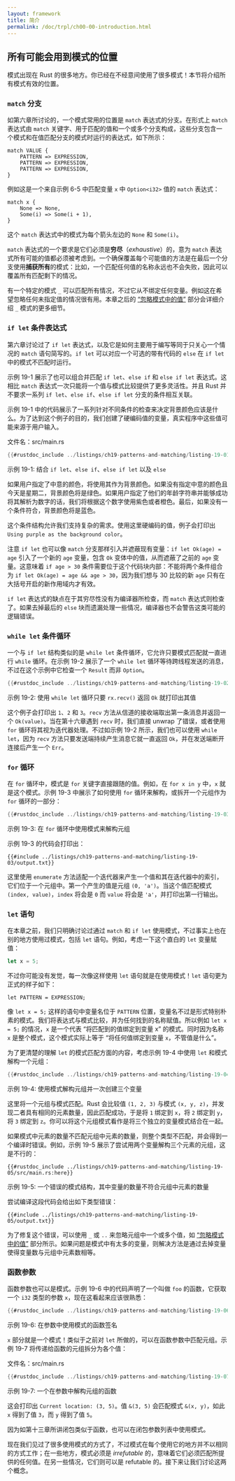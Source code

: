 ```yaml
---
layout: framework
title: 简介
permalink: /doc/trpl/ch00-00-introduction.html
---
```

## 所有可能会用到模式的位置

<!-- https://github.com/rust-lang/book/blob/main/src/ch19-01-all-the-places-for-patterns.md -->
<!-- commit 56ec353290429e6547109e88afea4de027b0f1a9 -->

模式出现在 Rust 的很多地方。你已经在不经意间使用了很多模式！本节将介绍所有模式有效的位置。

### `match` 分支

如第六章所讨论的，一个模式常用的位置是 `match` 表达式的分支。在形式上 `match` 表达式由 `match` 关键字、用于匹配的值和一个或多个分支构成，这些分支包含一个模式和在值匹配分支的模式时运行的表达式，如下所示：

```text
match VALUE {
    PATTERN => EXPRESSION,
    PATTERN => EXPRESSION,
    PATTERN => EXPRESSION,
}
```

例如这是一个来自示例 6-5 中匹配变量 `x` 中 `Option<i32>` 值的 `match` 表达式：

```rust,ignore
match x {
    None => None,
    Some(i) => Some(i + 1),
}
```

这个 `match` 表达式中的模式为每个箭头左边的 `None` 和 `Some(i)`。

`match` 表达式的一个要求是它们必须是**穷尽**（*exhaustive*）的，意为 `match` 表达式所有可能的值都必须被考虑到。一个确保覆盖每个可能值的方法是在最后一个分支使用**捕获所有**的模式：比如，一个匹配任何值的名称永远也不会失败，因此可以覆盖所有匹配剩下的情况。

有一个特定的模式 `_` 可以匹配所有情况，不过它从不绑定任何变量。例如这在希望忽略任何未指定值的情况很有用。本章之后的 [“忽略模式中的值”][ignoring-values-in-a-pattern] 部分会详细介绍 `_` 模式的更多细节。

### `if let` 条件表达式

第六章讨论过了 `if let` 表达式，以及它是如何主要用于编写等同于只关心一个情况的 `match` 语句简写的。`if let` 可以对应一个可选的带有代码的 `else` 在 `if let` 中的模式不匹配时运行。

示例 19-1 展示了也可以组合并匹配 `if let`、`else if` 和 `else if let` 表达式。这相比 `match` 表达式一次只能将一个值与模式比较提供了更多灵活性。并且 Rust 并不要求一系列 `if let`、`else if`、`else if let` 分支的条件相互关联。

示例 19-1 中的代码展示了一系列针对不同条件的检查来决定背景颜色应该是什么。为了达到这个例子的目的，我们创建了硬编码值的变量，真实程序中这些值可能来源于用户输入。

<span class="filename">文件名：src/main.rs</span>

```rust
{{#rustdoc_include ../listings/ch19-patterns-and-matching/listing-19-01/src/main.rs}}
```

<span class="caption">示例 19-1: 结合 `if let`、`else if`、`else if let` 以及 `else`</span>

如果用户指定了中意的颜色，将使用其作为背景颜色。如果没有指定中意的颜色且今天是星期二，背景颜色将是绿色。如果用户指定了他们的年龄字符串并能够成功将其解析为数字的话，我们将根据这个数字使用紫色或者橙色。最后，如果没有一个条件符合，背景颜色将是蓝色。

这个条件结构允许我们支持复杂的需求。使用这里硬编码的值，例子会打印出 `Using purple as the background color`。

注意 `if let` 也可以像 `match` 分支那样引入并遮蔽现有变量：`if let Ok(age) = age` 引入了一个新的 `age` 变量，包含 `Ok` 变体中的值，从而遮蔽了之前的 `age` 变量。这意味着 `if age > 30` 条件需要位于这个代码块内部：不能将两个条件组合为 `if let Ok(age) = age && age > 30`，因为我们想与 30 比较的新 `age` 只有在大括号开启的新作用域内才有效。

`if let` 表达式的缺点在于其穷尽性没有为编译器所检查，而 `match` 表达式则检查了。如果去掉最后的 `else` 块而遗漏处理一些情况，编译器也不会警告这类可能的逻辑错误。

### `while let` 条件循环

一个与 `if let` 结构类似的是 `while let` 条件循环，它允许只要模式匹配就一直进行 `while` 循环。在示例 19-2 展示了一个 `while let` 循环等待跨线程发送的消息，不过在这个示例中它检查一个 `Result` 而非 `Option`。

```rust
{{#rustdoc_include ../listings/ch19-patterns-and-matching/listing-19-02/src/main.rs:here}}
```

<span class="caption">示例 19-2: 使用 `while let` 循环只要 `rx.recv()` 返回 `Ok` 就打印出其值</span>

这个例子会打印出 `1`、`2` 和 `3`。`recv` 方法从信道的接收端取出第一条消息并返回一个 `Ok(value)`。当在第十六章遇到 `recv` 时，我们直接 unwrap 了错误，或者使用 `for` 循环将其视为迭代器处理。不过如示例 19-2 所示，我们也可以使用 `while let`，因为 `recv` 方法只要发送端持续产生消息它就一直返回 `Ok`，并在发送端断开连接后产生一个 `Err`。

### `for` 循环

在 `for` 循环中，模式是 `for` 关键字直接跟随的值。例如，在 `for x in y` 中，`x` 就是这个模式。示例 19-3 中展示了如何使用 `for` 循环来解构，或拆开一个元组作为 `for` 循环的一部分：

```rust
{{#rustdoc_include ../listings/ch19-patterns-and-matching/listing-19-03/src/main.rs:here}}
```

<span class="caption">示例 19-3: 在 `for` 循环中使用模式来解构元组</span>

示例 19-3 的代码会打印出：

```console
{{#include ../listings/ch19-patterns-and-matching/listing-19-03/output.txt}}
```

这里使用 `enumerate` 方法适配一个迭代器来产生一个值和其在迭代器中的索引，它们位于一个元组中。第一个产生的值是元组 `(0, 'a')`。当这个值匹配模式 `(index, value)`，`index` 将会是 `0` 而 `value` 将会是 `'a'`，并打印出第一行输出。

### `let` 语句

在本章之前，我们只明确讨论过通过 `match` 和 `if let` 使用模式，不过事实上也在别的地方使用过模式，包括 `let` 语句。例如，考虑一下这个直白的 `let` 变量赋值：

```rust
let x = 5;
```

不过你可能没有发觉，每一次像这样使用 `let` 语句就是在使用模式！`let` 语句更为正式的样子如下：

```text
let PATTERN = EXPRESSION;
```

像 `let x = 5;` 这样的语句中变量名位于 `PATTERN` 位置，变量名不过是形式特别朴素的模式。我们将表达式与模式比较，并为任何找到的名称赋值。所以例如 `let x = 5;` 的情况，`x` 是一个代表 “将匹配到的值绑定到变量 x” 的模式。同时因为名称 `x` 是整个模式，这个模式实际上等于 “将任何值绑定到变量 `x`，不管值是什么”。

为了更清楚的理解 `let` 的模式匹配方面的内容，考虑示例 19-4 中使用 `let` 和模式解构一个元组：

```rust
{{#rustdoc_include ../listings/ch19-patterns-and-matching/listing-19-04/src/main.rs:here}}
```

<span class="caption">示例 19-4: 使用模式解构元组并一次创建三个变量</span>

这里将一个元组与模式匹配。Rust 会比较值 `(1, 2, 3)` 与模式 `(x, y, z)`，并发现二者具有相同的元素数量，因此匹配成功，于是将 `1` 绑定到 `x`，将 `2` 绑定到 `y`，将 `3` 绑定到 `z`。你可以将这个元组模式看作是将三个独立的变量模式结合在一起。

如果模式中元素的数量不匹配元组中元素的数量，则整个类型不匹配，并会得到一个编译时错误。例如，示例 19-5 展示了尝试用两个变量解构三个元素的元组，这是不行的：

```rust,ignore,does_not_compile
{{#rustdoc_include ../listings/ch19-patterns-and-matching/listing-19-05/src/main.rs:here}}
```

<span class="caption">示例 19-5: 一个错误的模式结构，其中变量的数量不符合元组中元素的数量</span>

尝试编译这段代码会给出如下类型错误：

```console
{{#include ../listings/ch19-patterns-and-matching/listing-19-05/output.txt}}
```

为了修复这个错误，可以使用 `_` 或 `..` 来忽略元组中一个或多个值，如 [“忽略模式中的值”][ignoring-values-in-a-pattern] 部分所示。如果问题是模式中有太多的变量，则解决方法是通过去掉变量使得变量数与元组中元素数相等。

### 函数参数

函数参数也可以是模式。示例 19-6 中的代码声明了一个叫做 `foo` 的函数，它获取一个 `i32` 类型的参数 `x`，现在这看起来应该很熟悉：

```rust
{{#rustdoc_include ../listings/ch19-patterns-and-matching/listing-19-06/src/main.rs:here}}
```

<span class="caption">示例 19-6: 在参数中使用模式的函数签名</span>

`x` 部分就是一个模式！类似于之前对 `let` 所做的，可以在函数参数中匹配元组。示例 19-7 将传递给函数的元组拆分为各个值：

<span class="filename">文件名：src/main.rs</span>

```rust
{{#rustdoc_include ../listings/ch19-patterns-and-matching/listing-19-07/src/main.rs}}
```

<span class="caption">示例 19-7: 一个在参数中解构元组的函数</span>

这会打印出 `Current location: (3, 5)`。值 `&(3, 5)` 会匹配模式 `&(x, y)`，如此 `x` 得到了值 `3`，而 `y` 得到了值 `5`。

因为如第十三章所讲闭包类似于函数，也可以在闭包参数列表中使用模式。

现在我们见过了很多使用模式的方式了，不过模式在每个使用它的地方并不以相同的方式工作；在一些地方，模式必须是 *irrefutable* 的，意味着它们必须匹配所提供的任何值。在另一些情况，它们则可以是 refutable 的。接下来让我们讨论这两个概念。

[ignoring-values-in-a-pattern]:
ch19-03-pattern-syntax.html#忽略模式中的值
